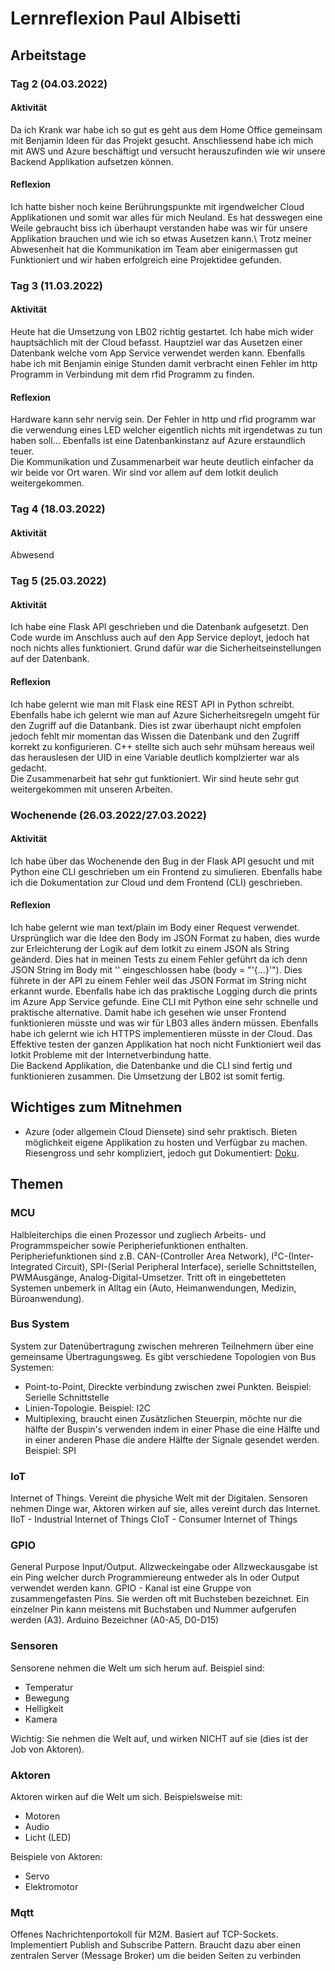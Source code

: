 # Lernreflexion Paul Albisetti

## Arbeitstage
### Tag 2 (04.03.2022)
#### Aktivität
Da ich Krank war habe ich so gut es geht aus dem Home Office gemeinsam mit Benjamin Ideen für das Projekt gesucht. Anschliessend habe ich mich mit AWS und Azure beschäftigt und versucht herauszufinden wie wir unsere Backend Applikation aufsetzen können.

#### Reflexion
Ich hatte bisher noch keine Berührungspunkte mit irgendwelcher Cloud Applikationen und somit war alles für mich Neuland. Es hat desswegen eine Weile gebraucht biss ich überhaupt verstanden habe was wir für unsere Applikation brauchen und wie ich so etwas Ausetzen kann.\ Trotz meiner Abwesenheit hat die Kommunikation im Team aber einigermassen gut Funktioniert und wir haben erfolgreich eine Projektidee gefunden.

### Tag 3 (11.03.2022)
#### Aktivität
Heute hat die Umsetzung von LB02 richtig gestartet. Ich habe mich wider hauptsächlich mit der Cloud befasst. Hauptziel war das Ausetzen einer Datenbank welche vom App Service verwendet werden kann. Ebenfalls habe ich mit Benjamin einige Stunden damit verbracht einen Fehler im http Programm in Verbindung mit dem rfid Programm zu finden.

#### Reflexion
Hardware kann sehr nervig sein. Der Fehler in http und rfid programm war die verwendung eines LED welcher eigentlich nichts mit irgendetwas zu tun haben soll... Ebenfalls ist eine Datenbankinstanz auf Azure erstaundlich teuer.\
Die Kommunikation und Zusammenarbeit war heute deutlich einfacher da wir beide vor Ort waren. Wir sind vor allem auf dem Iotkit deulich weitergekommen.

### Tag 4 (18.03.2022)
#### Aktivität
Abwesend

### Tag 5 (25.03.2022)
#### Aktivität
Ich habe eine Flask API geschrieben und die Datenbank aufgesetzt. Den Code wurde im Anschluss auch auf den App Service deployt, jedoch hat noch nichts alles funktioniert. Grund dafür war die Sicherheitseinstellungen auf der Datenbank. 
#### Reflexion
Ich habe gelernt wie man mit Flask eine REST API in Python schreibt. Ebenfalls habe ich gelernt wie man auf Azure Sicherheitsregeln umgeht für den Zugriff auf die Datanbank. Dies ist zwar überhaupt nicht empfolen jedoch fehlt mir momentan das Wissen die Datenbank und den Zugriff korrekt zu konfigurieren. C++ stellte sich auch sehr mühsam hereaus weil das herauslesen der UID in eine Variable deutlich komplzierter war als gedacht.\
Die Zusammenarbeit hat sehr gut funktioniert. Wir sind heute sehr gut weitergekommen mit unseren Arbeiten.

### Wochenende (26.03.2022/27.03.2022)
#### Aktivität
Ich habe über das Wochenende den Bug in der Flask API gesucht und mit Python eine CLI geschrieben um ein Frontend zu simulieren. Ebenfalls habe ich die Dokumentation zur Cloud und dem Frontend (CLI) geschrieben.
#### Reflexion
Ich habe gelernt wie man text/plain im Body einer Request verwendet. Ursprünglich war die Idee den Body im JSON Format zu haben, dies wurde zur Erleichterung der Logik auf dem Iotkit zu einem JSON als String geänderd. Dies hat in meinen Tests zu einem Fehler geführt da ich denn JSON String im Body mit '' eingeschlossen habe (body = "'{...}'"). Dies führete in der API zu einem Fehler weil das JSON Format im String nicht erkannt wurde. Ebenfalls habe ich das praktische Logging durch die prints im Azure App Service gefunde. Eine CLI mit Python eine sehr schnelle und praktische alternative. Damit habe ich gesehen wie unser Frontend funktionieren müsste und was wir für LB03 alles ändern müssen. Ebenfalls habe ich gelernt wie ich HTTPS implementieren müsste in der Cloud. Das Effektive testen der ganzen Applikation hat noch nicht Funktioniert weil das Iotkit Probleme mit der Internetverbindung hatte.\
Die Backend Applikation, die Datenbanke und die CLI sind fertig und funktionieren zusammen. Die Umsetzung der LB02 ist somit fertig.
 
## Wichtiges zum Mitnehmen
- Azure (oder allgemein Cloud Diensete) sind sehr praktisch. Bieten möglichkeit eigene Applikation zu hosten und Verfügbar zu machen. Riesengross und sehr kompliziert, jedoch gut Dokumentiert: [Doku](https://docs.microsoft.com/en-us/azure/?product=popular).

## Themen
### MCU
Halbleiterchips die einen Prozessor und zugliech Arbeits- und Programmspeicher sowie Peripheriefunktionen enthalten. 
Peripheriefunktionen sind z.B. CAN-(Controller Area Network), I²C-(Inter-Integrated Circuit), SPI-(Serial Peripheral Interface), serielle Schnittstellen, PWMAusgänge, Analog-Digital-Umsetzer.
Tritt oft in eingebetteten Systemen unbemerk in Alltag ein (Auto, Heimanwendungen, Medizin, Büroanwendung).

### Bus System
System zur Datenübertragung zwischen mehreren Teilnehmern über eine gemeinsame Übertragungsweg.
Es gibt verschiedene Topologien von Bus Systemen:
- Point-to-Point, Direckte verbindung zwischen zwei Punkten. Beispiel: Serielle Schnittstelle
- Linien-Topologie. Beispiel: I2C
- Multiplexing, braucht einen Zusätzlichen Steuerpin, möchte nur die hälfte der Buspin's verwenden indem in einer Phase die eine Hälfte und in einer anderen Phase die andere Hälfte der Signale gesendet werden. Beispiel: SPI

### IoT
Internet of Things. Vereint die physiche Welt mit der Digitalen. Sensoren nehmen Dinge war, Aktoren wirken auf sie, alles vereint durch das Internet.
IIoT - Industrial Internet of Things
CIoT - Consumer Internet of Things



### GPIO
General Purpose Input/Output. Allzweckeingabe oder Allzweckausgabe ist ein Ping welcher durch Programmiereung entweder als In oder Output verwendet werden kann.
GPIO - Kanal ist eine Gruppe von zusammengefasten Pins. Sie werden oft mit Buchsteben bezeichnet.
Ein einzelner Pin kann meistens mit Buchstaben und Nummer aufgerufen werden (A3).
Arduino Bezeichner (A0-A5, D0-D15)

### Sensoren
Sensorene nehmen die Welt um sich herum auf. Beispiel sind:
- Temperatur
- Bewegung
- Helligkeit
- Kamera

Wichtig: Sie nehmen die Welt auf, und wirken NICHT auf sie (dies ist der Job von Aktoren).


### Aktoren
Aktoren wirken auf die Welt um sich. Beispielsweise mit:
- Motoren
- Audio
- Licht (LED)

Beispiele von Aktoren:
- Servo
- Elektromotor

### Mqtt
Offenes Nachrichtenportokoll für M2M. Basiert auf TCP-Sockets.
Implementiert Publish and Subscribe Pattern. Braucht dazu aber einen zentralen Server (Message Broker) um die beiden Seiten zu verbinden
